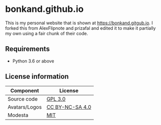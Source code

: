 # bonkand.github.io
This is my personal website that is shown at https://bonkand.gitgub.io. I forked this from AlexFlipnote and prizafal and edited it to make it partially my own using a fair chunk of their code.

## Requirements
- Python 3.6 or above

## License information
| Component | License |
| --------- | ------- |
| Source code | [GPL 3.0](https://github.com/AlexFlipnote/alexflipnote.github.io/blob/master/LICENSE) |
| Avatars/Logos | [CC BY-NC-SA 4.0](https://creativecommons.org/licenses/by-nc-sa/4.0/) |
| Modesta | [MIT](https://github.com/AlexFlipnote/Modesta/blob/master/LICENSE) |
